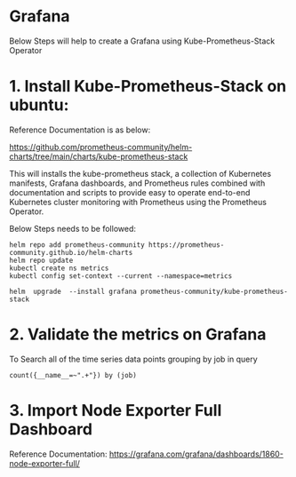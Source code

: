 # Grafana
Below Steps will help to create a Grafana using Kube-Prometheus-Stack Operator

# 1. Install Kube-Prometheus-Stack on ubuntu:
Reference Documentation is as below:  

https://github.com/prometheus-community/helm-charts/tree/main/charts/kube-prometheus-stack

This will installs the kube-prometheus stack, a collection of Kubernetes manifests, Grafana dashboards, and Prometheus rules combined with documentation and scripts to provide easy to operate end-to-end Kubernetes cluster monitoring with Prometheus using the Prometheus Operator.

Below Steps needs to be followed:

    helm repo add prometheus-community https://prometheus-community.github.io/helm-charts
    helm repo update
    kubectl create ns metrics
    kubectl config set-context --current --namespace=metrics

    helm  upgrade  --install grafana prometheus-community/kube-prometheus-stack

# 2. Validate the metrics on Grafana
To Search all of the time series data points grouping by job  in query  

    count({__name__=~".+"}) by (job)

# 3. Import Node Exporter Full Dashboard  

Reference Documentation:
https://grafana.com/grafana/dashboards/1860-node-exporter-full/  






